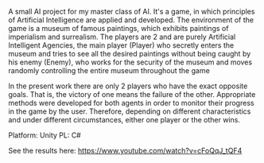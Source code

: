 A small AI project for my master class of AI.
It's a game, in which principles of Artificial Intelligence are applied and developed.
The environment of the game is a museum of famous paintings, which exhibits paintings of imperialism and surrealism. The players are 2 and are purely Artificial Intelligent Agencies, the main player (Player) who secretly enters the museum and tries to see all the desired paintings without being caught by his enemy (Enemy), who works for the security of the museum and moves randomly controlling the entire museum throughout the game

In the present work there are only 2 players who have the exact opposite goals. That is, the victory of one means the failure of the other. Appropriate methods were developed for both agents in order to monitor their progress in the game by the user. Therefore, depending on different characteristics and under different circumstances, either one player or the other wins.

Platform: Unity
PL: C#

See the results here: https://www.youtube.com/watch?v=cFoQqJ_tQF4
